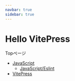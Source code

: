 ```yaml
---
navbar: true
sidebar: true
---
```

# Hello VitePress

Topページ

- [JavaScript](JavaScript/index.md)
  - [JavaScript/Eslint](JavaScript/Eslint/index.md)
- [VitePress](VitePress/index.md)
